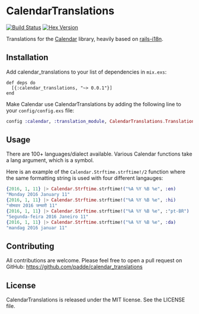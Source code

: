 # CalendarTranslations

[![Build Status](https://travis-ci.org/padde/calendar_translations.svg)](https://travis-ci.org/padde/calendar_translations)
[![Hex Version](http://img.shields.io/hexpm/v/calendar_translations.svg?style=flat)](https://hex.pm/packages/calendar_translations)

Translations for the [Calendar](https://github.com/lau/calendar) library,
heavily based on [rails-i18n](https://github.com/svenfuchs/rails-i18n).

## Installation

Add calendar_translations to your list of dependencies in `mix.exs`:

    def deps do
      [{:calendar_translations, "~> 0.0.1"}]
    end

Make Calendar use CalendarTranslations by adding the following line to your `config/config.exs` file:

```elixir
config :calendar, :translation_module, CalendarTranslations.Translations
```

## Usage

There are 100+ languages/dialect available. Various Calendar functions
take a lang argument, which is a symbol.

Here is an example of the `Calendar.Strftime.strftime!/2` function where the same formatting string is used with four different langauges:

```elixir
{2016, 1, 11} |> Calendar.Strftime.strftime!("%A %Y %B %e", :en)
"Monday 2016 January 11"
{2016, 1, 11} |> Calendar.Strftime.strftime!("%A %Y %B %e", :hi)
"सोमवार 2016 जनवरी 11"
{2016, 1, 11} |> Calendar.Strftime.strftime!("%A %Y %B %e", :"pt-BR")
"Segunda-feira 2016 Janeiro 11"
{2016, 1, 11} |> Calendar.Strftime.strftime!("%A %Y %B %e", :da)
"mandag 2016 januar 11"
```

## Contributing

All contributions are welcome. Please feel free to open a pull request on
GitHub: https://github.com/padde/calendar_translations

## License

CalendarTranslations is released under the MIT license. See the LICENSE file.
